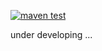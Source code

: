 [![maven test](https://github.com/BooookStore/direct/actions/workflows/maven_test.yml/badge.svg)](https://github.com/BooookStore/direct/actions/workflows/maven_test.yml)

under developing ...
